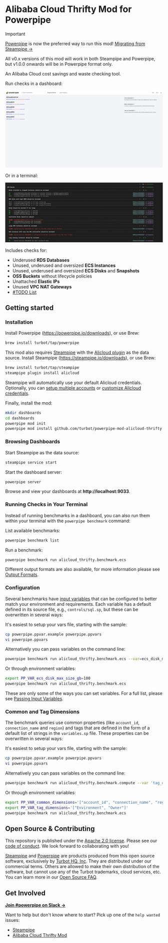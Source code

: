 # Alibaba Cloud Thrifty Mod for Powerpipe

> [!IMPORTANT]  
> [Powerpipe](https://powerpipe.io) is now the preferred way to run this mod! [Migrating from Steampipe →](https://powerpipe.io/blog/migrating-from-steampipe)
>
> All v0.x versions of this mod will work in both Steampipe and Powerpipe, but v1.0.0 onwards will be in Powerpipe format only.

An Alibaba Cloud cost savings and waste checking tool.

Run checks in a dashboard:

![image](https://raw.githubusercontent.com/turbot/steampipe-mod-alicloud-thrifty/add-new-checks/docs/alicloud_thrifty_dashboard.png)

Or in a terminal:

![image](https://raw.githubusercontent.com/turbot/steampipe-mod-alicloud-thrifty/add-new-checks/docs/alicloud_thrifty_terminal.png)

Includes checks for:

- Underused **RDS Databases**
- Unused, underused and oversized **ECS Instances**
- Unused, underused and oversized **ECS Disks** and **Snapshots**
- **OSS Buckets** without lifecycle policies
- Unattached **Elastic IPs**
- Unused **VPC NAT Gateways**
- [#TODO List](https://github.com/turbot/steampipe-mod-alicloud-thrifty/issues?q=is%3Aissue+is%3Aopen+label%3A%22good+first+issue%22)

## Getting started

### Installation

Install Powerpipe (https://powerpipe.io/downloads), or use Brew:

```sh
brew install turbot/tap/powerpipe
```

This mod also requires [Steampipe](https://steampipe.io) with the [Alicloud plugin](https://hub.steampipe.io/plugins/turbot/alicloud) as the data source. Install Steampipe (https://steampipe.io/downloads), or use Brew:

```sh
brew install turbot/tap/steampipe
steampipe plugin install alicloud
```

Steampipe will automatically use your default Alicloud credentials. Optionally, you can [setup multiple accounts](https://hub.steampipe.io/plugins/turbot/alicloud#multi-account-connections) or [customize Alicloud credentials](https://hub.steampipe.io/plugins/turbot/alicloud#configuring-alicloud-credentials).

Finally, install the mod:

```sh
mkdir dashboards
cd dashboards
powerpipe mod init
powerpipe mod install github.com/turbot/powerpipe-mod-alicloud-thrifty
```

### Browsing Dashboards

Start Steampipe as the data source:

```sh
steampipe service start
```

Start the dashboard server:

```sh
powerpipe server
```

Browse and view your dashboards at **http://localhost:9033**.

### Running Checks in Your Terminal

Instead of running benchmarks in a dashboard, you can also run them within your
terminal with the `powerpipe benchmark` command:

List available benchmarks:

```sh
powerpipe benchmark list
```

Run a benchmark:

```sh
powerpipe benchmark run alicloud_thrifty.benchmark.ecs
```

Different output formats are also available, for more information please see
[Output Formats](https://powerpipe.io/docs/reference/cli/benchmark#output-formats).

### Configuration

Several benchmarks have [input variables](https://steampipe.io/docs/using-steampipe/mod-variables) that can be configured to better match your environment and requirements. Each variable has a default defined in its source file, e.g., `controls/sql.sp`, but these can be overwritten in several ways:

It's easiest to setup your vars file, starting with the sample:

```sh
cp powerpipe.ppvar.example powerpipe.ppvars
vi powerpipe.ppvars
```

Alternatively you can pass variables on the command line:

```sh
powerpipe benchmark run alicloud_thrifty.benchmark.ecs --var=ecs_disk_max_size_gb=100
```

Or through environment variables:

```sh
export PP_VAR_ecs_disk_max_size_gb=100
powerpipe benchmark run alicloud_thrifty.benchmark.ecs
```

These are only some of the ways you can set variables. For a full list, please see [Passing Input Variables](https://powerpipe.io/docs/using-steampipe/mod-variables#passing-input-variables).

### Common and Tag Dimensions

The benchmark queries use common properties (like `account_id`, `connection_name` and `region`) and tags that are defined in the form of a default list of strings in the `variables.sp` file. These properties can be overwritten in several ways:

It's easiest to setup your vars file, starting with the sample:

```sh
cp powerpipe.ppvar.example powerpipe.ppvars
vi powerpipe.ppvars
```

Alternatively you can pass variables on the command line:

```sh
powerpipe benchmark run alicloud_thrifty.benchmark.compute --var 'tag_dimensions=["Environment", "Owner"]'
```

Or through environment variables:

```sh
export PP_VAR_common_dimensions='["account_id", "connection_name", "region"]' 
export PP_VAR_tag_dimensions='["Environment", "Owner"]'
powerpipe benchmark run alicloud_thrifty.benchmark.ecs
```

## Open Source & Contributing

This repository is published under the [Apache 2.0 license](https://www.apache.org/licenses/LICENSE-2.0). Please see our [code of conduct](https://github.com/turbot/.github/blob/main/CODE_OF_CONDUCT.md). We look forward to collaborating with you!

[Steampipe](https://steampipe.io) and [Powerpipe](https://powerpipe.io) are products produced from this open source software, exclusively by [Turbot HQ, Inc](https://turbot.com). They are distributed under our commercial terms. Others are allowed to make their own distribution of the software, but cannot use any of the Turbot trademarks, cloud services, etc. You can learn more in our [Open Source FAQ](https://turbot.com/open-source).

## Get Involved

**[Join #powerpipe on Slack →](https://turbot.com/community/join)**

Want to help but don't know where to start? Pick up one of the `help wanted` issues:

- [Steampipe](https://github.com/turbot/steampipe/labels/help%20wanted)
- [Alibaba Cloud Thrifty Mod](https://github.com/turbot/steampipe-mod-alicloud-thrifty/labels/help%20wanted)
